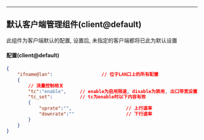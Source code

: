 ***
## 默认客户端管理组件(client@default) 
此组件为客户端默认的配置, 设置后, 未指定的客户端都将已此为默认设置

#### **配置(client@default)** 
```json
{
    "ifname@lan":                  // 位于LAN口上的所有配置
    {
        // 流量控制相关
        "tc":"enable",     // enable为启用限速, disable为禁用, 出口带宽设置后才生效
        "tc_set":          // tc为enable时以下内容有效
        {
            "uprate":"",                    // 上行速率
            "downrate":""                   // 下行速率
        }
    }
}
```

